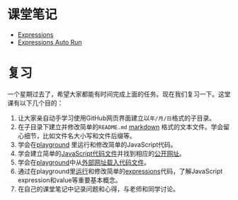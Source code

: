# 课堂笔记

- [Expressions](https://bigdata-mindstorms.github.io/d3-playground/#https://bigdata-mindstorms.github.io/d3-playground/double126/2016/01/04/expressions.js)
- [Expressions Auto Run](https://bigdata-mindstorms.github.io/d3-playground/#https://bigdata-mindstorms.github.io/d3-playground/ontouchstart/2016/01/04/expressions_auto_run.js)

# 复习

一个星期过去了，希望大家都能有时间完成上面的任务。现在我们复习一下。这堂课有以下几个目的：

1. 让大家亲自动手学习使用GitHub网页界面建立以`年/月/日`格式的子目录。
2. 在子目录下建立并修改简单的`README.md` [markdown](https://help.github.com/articles/github-flavored-markdown/) 格式的文本文件。学会留心细节，比如文件名大小写和文件后缀等。
3. 学会在[playground](https://bigdata-mindstorms.github.io/d3-playground/) 里运行和修改简单的JavaScript代码。
4. 学会建立简单的[JavaScript代码文件](https://github.com/bigdata-mindstorms/d3-playground/blob/gh-pages/ontouchstart/2016/01/04/expressions.js)并找到相应的[公开网址](https://bigdata-mindstorms.github.io/d3-playground/double126/2016/01/04/expressions.js)。
5. 学会在[playground](https://bigdata-mindstorms.github.io/d3-playground/)中从[外部网址](https://bigdata-mindstorms.github.io/d3-playground/double126/2016/01/04/expressions.js)[载入代码文件](https://bigdata-mindstorms.github.io/d3-playground/#https://bigdata-mindstorms.github.io/d3-playground/double126/2016/01/04/expressions.js)。
6. 通过在playground里[运行](https://bigdata-mindstorms.github.io/d3-playground/#https://bigdata-mindstorms.github.io/d3-playground/double126/2016/01/04/expressions.js)和修改简单的[expressions](expressions.yaml)代码，了解JavaScript expression和value等重要基本概念。
7. 在自己的课堂笔记中记录问题和心得，与老师和同学讨论。
